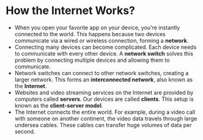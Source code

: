 # How the Internet Works?
- When you open your favorite app on your device, you're instantly connected to the world. This happens because two devices communicate via a wired or wireless connection, forming a **network**.
- Connecting many devices can become complicated. Each device needs to communicate with every other device. A **network switch** solves this problem by connecting multiple devices and allowing them to communicate.
- Network switches can connect to other network switches, creating a larger network. This forms an **interconnected network**, also known as the **Internet**.
- Websites and video streaming services on the Internet are provided by computers called **servers**. Our devices are called **clients**. This setup is known as the **client-server model**.
- The Internet connects the entire world. For example, during a video call with someone on another continent, the video data travels through large undersea cables. These cables can transfer huge volumes of data per second.

